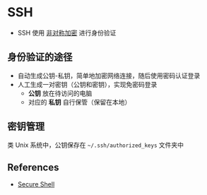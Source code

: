 # SSH

- SSH 使用 [非对称加密](./asym-crypt.md) 进行身份验证

## 身份验证的途径

- 自动生成公钥-私钥，简单地加密网络连接，随后使用密码认证登录
- 人工生成一对密钥（公钥和密钥），实现免密码登录
    - **公钥** 放在待访问的电脑
    - 对应的 **私钥** 自行保管（保留在本地）

## 密钥管理

类 Unix 系统中，公钥保存在 `~/.ssh/authorized_keys` 文件夹中

## References

- [Secure Shell](https://zh.wikipedia.org/wiki/Secure_Shell)



